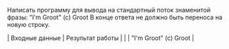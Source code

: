 Написать программу для вывода на стандартный поток знаменитой фразы: "I'm Groot" (c) Groot
В конце ответа не должно быть переноса на новую строку.

| Входные данные | Результат работы |
| | "I'm Groot" (c) Groot |

